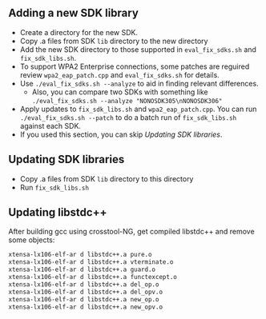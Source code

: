 ## Adding a new SDK library

- Create a directory for the new SDK.
- Copy .a files from SDK `lib` directory to the new directory
- Add the new SDK directory to those supported in `eval_fix_sdks.sh` and `fix_sdk_libs.sh`.
- To support WPA2 Enterprise connections, some patches are  reguired review `wpa2_eap_patch.cpp` and `eval_fix_sdks.sh` for details.
- Use `./eval_fix_sdks.sh --analyze` to aid in finding relevant differences.
  - Also, you can compare two SDKs with something like `./eval_fix_sdks.sh --analyze "NONOSDK305\nNONOSDK306"`
- Apply updates to `fix_sdk_libs.sh` and `wpa2_eap_patch.cpp`. You can run `./eval_fix_sdks.sh --patch` to do a batch run of `fix_sdk_libs.sh` against each SDK.
- If you used this section, you can skip _Updating SDK libraries_.

## Updating SDK libraries

- Copy .a files from SDK `lib` directory to this directory
- Run `fix_sdk_libs.sh`


## Updating libstdc++

After building gcc using crosstool-NG, get compiled libstdc++ and remove some objects:

```bash
xtensa-lx106-elf-ar d libstdc++.a pure.o
xtensa-lx106-elf-ar d libstdc++.a vterminate.o
xtensa-lx106-elf-ar d libstdc++.a guard.o
xtensa-lx106-elf-ar d libstdc++.a functexcept.o
xtensa-lx106-elf-ar d libstdc++.a del_op.o
xtensa-lx106-elf-ar d libstdc++.a del_opv.o
xtensa-lx106-elf-ar d libstdc++.a new_op.o
xtensa-lx106-elf-ar d libstdc++.a new_opv.o
```
